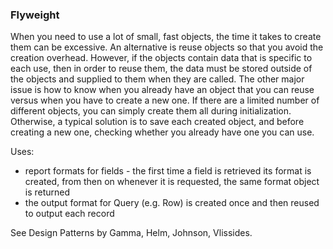 ### Flyweight

When you need to use a lot of small, fast objects, the time it takes to create them can be excessive. An alternative is reuse objects so that you avoid the creation overhead. However, if the objects contain data that is specific to each use, then in order to reuse them, the data must be stored outside of the objects and supplied to them when they are called. The other major issue is how to know when you already have an object that you can reuse versus when you have to create a new one. If there are a limited number of different objects, you can simply create them all during initialization. Otherwise, a typical solution is to save each created object, and before creating a new one, checking whether you already have one you can use.

Uses:

-	report formats for fields - the first time a field is retrieved its format is created, from then on whenever it is requested, the same format object is returned
-	the output format for Query (e.g. Row) is created once and then reused to output each record


See Design Patterns by Gamma, Helm, Johnson, Vlissides.